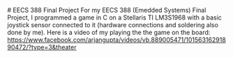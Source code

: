 #   E E C S   3 8 8   F i n a l   P r o j e c t For my EECS 388 (Emedded Systems) Final Project, I programmed a game in C on a Stellaris TI LM3S1968 with a basic joystick sensor connected to it (hardware connections and soldering also done by me). Here is a video of my playing the the game on the board: https://www.facebook.com/arjangupta/videos/vb.889005471/10156316291890472/?type=3&theater 
 
